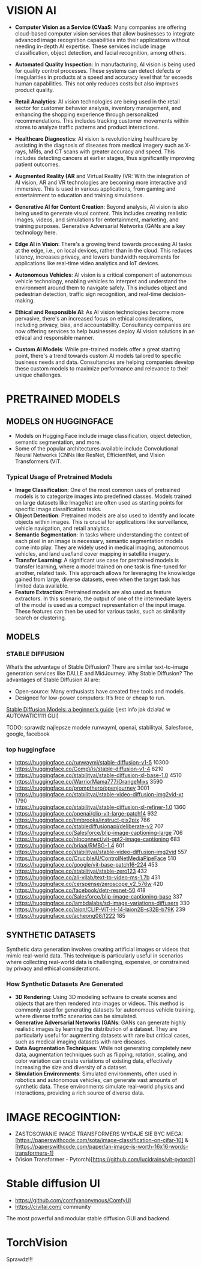 # VISION AI

- **Computer Vision as a Service (CVaaS**: Many companies are offering cloud-based computer vision services that allow businesses to integrate advanced image recognition capabilities into their applications without needing in-depth AI expertise. These services include image classification, object detection, and facial recognition, among others.

- **Automated Quality Inspection**: In manufacturing, AI vision is being used for quality control processes. These systems can detect defects or irregularities in products at a speed and accuracy level that far exceeds human capabilities. This not only reduces costs but also improves product quality.

- **Retail Analytics**: AI vision technologies are being used in the retail sector for customer behavior analysis, inventory management, and enhancing the shopping experience through personalized recommendations. This includes tracking customer movements within stores to analyze traffic patterns and product interactions.

- **Healthcare Diagnostics**: AI vision is revolutionizing healthcare by assisting in the diagnosis of diseases from medical imagery such as X-rays, MRIs, and CT scans with greater accuracy and speed. This includes detecting cancers at earlier stages, thus significantly improving patient outcomes.

- **Augmented Reality (AR** and Virtual Reality (VR: With the integration of AI vision, AR and VR technologies are becoming more interactive and immersive. This is used in various applications, from gaming and entertainment to education and training simulations.

- **Generative AI for Content Creation**: Beyond analysis, AI vision is also being used to generate visual content. This includes creating realistic images, videos, and simulations for entertainment, marketing, and training purposes. Generative Adversarial Networks (GANs are a key technology here.

- **Edge AI in Vision**: There's a growing trend towards processing AI tasks at the edge, i.e., on local devices, rather than in the cloud. This reduces latency, increases privacy, and lowers bandwidth requirements for applications like real-time video analytics and IoT devices.

- **Autonomous Vehicles**: AI vision is a critical component of autonomous vehicle technology, enabling vehicles to interpret and understand the environment around them to navigate safely. This includes object and pedestrian detection, traffic sign recognition, and real-time decision-making.

- **Ethical and Responsible AI**: As AI vision technologies become more pervasive, there's an increased focus on ethical considerations, including privacy, bias, and accountability. Consultancy companies are now offering services to help businesses deploy AI vision solutions in an ethical and responsible manner.

- **Custom AI Models**: While pre-trained models offer a great starting point, there's a trend towards custom AI models tailored to specific business needs and data. Consultancies are helping companies develop these custom models to maximize performance and relevance to their unique challenges.





# PRETRAINED MODELS

## MODELS ON HUGGINGFACE
- Models on Hugging Face include image classification, object detection, semantic segmentation, and more. 
- Some of the popular architectures available include Convolutional Neural Networks (CNNs like ResNet, EfficientNet, and Vision Transformers (ViT.

### Typical Usage of Pretrained Models
- **Image Classification**: One of the most common uses of pretrained models is to categorize images into predefined classes. Models trained on large datasets like ImageNet are often used as starting points for specific image classification tasks.
- **Object Detection**: Pretrained models are also used to identify and locate objects within images. This is crucial for applications like surveillance, vehicle navigation, and retail analytics.
- **Semantic Segmentation**: In tasks where understanding the context of each pixel in an image is necessary, semantic segmentation models come into play. They are widely used in medical imaging, autonomous vehicles, and land use/land cover mapping in satellite imagery.
- **Transfer Learning**: A significant use case for pretrained models is transfer learning, where a model trained on one task is fine-tuned for another, related task. This approach allows for leveraging the knowledge gained from large, diverse datasets, even when the target task has limited data available.
- **Feature Extraction**: Pretrained models are also used as feature extractors. In this scenario, the output of one of the intermediate layers of the model is used as a compact representation of the input image. These features can then be used for various tasks, such as similarity search or clustering.





## MODELS

### STABLE DIFFUSION
What’s the advantage of Stable Diffusion? There are similar text-to-image generation services like DALLE and MidJourney. Why Stable Diffusion? The advantages of Stable Diffusion AI are:
- Open-source: Many enthusiasts have created free tools and models.
- Designed for low-power computers: It’s free or cheap to run.


[Stable Diffusion Models: a beginner’s guide](https://stable-diffusion-art.com/models/) (jest info jak działać w AUTOMATIC1111 GUI)

TODO: sprawdz najlepsze modele runwayml, openai, stabilityai, Salesforce, google, facebook

### top huggingface
- https://huggingface.co/runwayml/stable-diffusion-v1-5  10300
- https://huggingface.co/CompVis/stable-diffusion-v1-4    6210
- https://huggingface.co/stabilityai/stable-diffusion-xl-base-1.0 4510
- https://huggingface.co/WarriorMama777/OrangeMixs    3590
- https://huggingface.co/prompthero/openjourney   3001
- https://huggingface.co/stabilityai/stable-video-diffusion-img2vid-xt 1790
- https://huggingface.co/stabilityai/stable-diffusion-xl-refiner-1.0  1360
- https://huggingface.co/openai/clip-vit-large-patch14    932
- https://huggingface.co/timbrooks/instruct-pix2pix   786
- https://huggingface.co/stablediffusionapi/deliberate-v2   707
- https://huggingface.co/Salesforce/blip-image-captioning-large   706
- https://huggingface.co/nlpconnect/vit-gpt2-image-captioning 683
- https://huggingface.co/briaai/RMBG-1.4  601
- https://huggingface.co/stabilityai/stable-video-diffusion-img2vid   557
- https://huggingface.co/CrucibleAI/ControlNetMediaPipeFace   510
- https://huggingface.co/google/vit-base-patch16-224  453
- https://huggingface.co/stabilityai/stable-zero123   432
- https://huggingface.co/ali-vilab/text-to-video-ms-1.7b  431
- https://huggingface.co/cerspense/zeroscope_v2_576w  420
- https://huggingface.co/facebook/detr-resnet-50  418
- https://huggingface.co/Salesforce/blip-image-captioning-base    337
- https://huggingface.co/lambdalabs/sd-image-variations-diffusers 330
- https://huggingface.co/laion/CLIP-ViT-H-14-laion2B-s32B-b79K    239
- https://huggingface.co/acheong08/f222 185







## SYNTHETIC DATASETS
Synthetic data generation involves creating artificial images or videos that mimic real-world data. This technique is particularly useful in scenarios where collecting real-world data is challenging, expensive, or constrained by privacy and ethical considerations.

### How Synthetic Datasets Are Generated
- **3D Rendering**: Using 3D modeling software to create scenes and objects that are then rendered into images or videos. This method is commonly used for generating datasets for autonomous vehicle training, where diverse traffic scenarios can be simulated.
- **Generative Adversarial Networks (GANs**: GANs can generate highly realistic images by learning the distribution of a dataset. They are particularly useful for augmenting datasets with rare but critical cases, such as medical imaging datasets with rare diseases.
- **Data Augmentation Techniques**: While not generating completely new data, augmentation techniques such as flipping, rotation, scaling, and color variation can create variations of existing data, effectively increasing the size and diversity of a dataset.
- **Simulation Environments**: Simulated environments, often used in robotics and autonomous vehicles, can generate vast amounts of synthetic data. These environments simulate real-world physics and interactions, providing a rich source of diverse data.





# IMAGE RECOGINTION:
- ZASTOSOWANIE IMAGE TRANSFORMERS WYDAJE SIE BYC MEGA: [https://paperswithcode.com/sota/image-classification-on-cifar-10] & [https://paperswithcode.com/paper/an-image-is-worth-16x16-words-transformers-1]
- (Vision Transformer - Pytorch)[https://github.com/lucidrains/vit-pytorch]


# Stable diffusion UI
- https://github.com/comfyanonymous/ComfyUI
- https://civitai.com/ community


The most powerful and modular stable diffusion GUI and backend.

# TorchVision
Sprawdz!!!